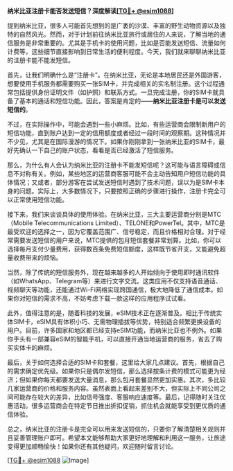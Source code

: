 **纳米比亚注册卡能否发送短信？深度解读[[TG💪+ @esim1088](https://t.me/s/esim1088)]**

提到纳米比亚，很多人可能首先想到的是广袤的沙漠、丰富的野生动物资源以及独特的自然风光。然而，对于计划前往纳米比亚旅行或居住的人来说，了解当地的通信服务是非常重要的。尤其是手机卡的使用问题，比如是否能发送短信、流量如何计费等，这些细节直接影响到日常生活的便利程度。今天，我们就来聊聊纳米比亚的注册卡能不能发短信。

首先，让我们明确什么是“注册卡”。在纳米比亚，无论是本地居民还是外国游客，想要使用手机服务都需要购买一张SIM卡，并完成相关的实名制注册。这个过程通常包括提供身份证明文件（如护照）和联系方式。一旦完成注册，你的SIM卡就具备了基本的通话和短信功能。因此，答案是肯定的——**纳米比亚注册卡是可以发送短信的**。

不过，在实际操作中，可能会遇到一些小麻烦。比如，有些运营商会限制新用户的短信功能，直到账户达到一定的信用额度或者经过一段时间的观察期。这种情况并不少见，尤其是在国际漫游的情况下。如果你刚刚拿到一张纳米比亚的SIM卡，最好先确认一下自己的账户状态，看看是否已经激活了短信服务。

那么，为什么有人会认为纳米比亚的注册卡不能发短信呢？这可能与语言障碍或信息不对称有关。例如，某些地区的运营商客服可能不会主动告知用户短信功能的具体情况；又或者，部分游客在尝试发送短信时遇到了技术问题，误以为是SIM卡本身的问题。实际上，大多数情况下，只要按照正确的步骤进行操作，注册卡完全可以正常使用短信功能。

接下来，我们来谈谈具体的使用体验。在纳米比亚，三大主要运营商分别是MTC（Mobile Telecommunications Limited）、TELONE和PowerTel。其中，MTC是最受欢迎的选择之一，因为它覆盖范围广、信号稳定，而且价格相对合理。对于经常需要发送短信的用户来说，MTC提供的包月短信套餐非常划算。比如，你可以选择每月支付少量费用，获得数百条免费短信额度，这样既节省开支，又能避免超量收费带来的烦恼。

当然，除了传统的短信服务外，现在越来越多的人开始倾向于使用即时通讯软件（如WhatsApp、Telegram等）来进行文字交流。这类应用不仅支持语音通话、视频聊天等功能，还能通过Wi-Fi网络实现跨国通信，极大地降低了通信成本。如果你对短信的需求不高，不妨考虑下载一款这样的应用程序试试看。

此外，值得注意的是，随着科技的发展，eSIM技术正在逐渐普及。相比于传统实体SIM卡，eSIM具有体积小巧、无需物理插拔等优势，特别适合频繁更换设备的用户。目前，许多国家和地区都已经支持eSIM功能，而纳米比亚也不例外。如果你手头有一部兼容eSIM的智能手机，可以直接开通当地运营商的服务，省去了购买实体卡的麻烦。

最后，关于如何选择合适的SIM卡和套餐，这里给大家几点建议。首先，根据自己的需求确定优先级。如果你只是偶尔发短信，那么选择按条计费的模式可能更为经济；但如果你每天都要发送大量消息，那么包月套餐显然更加实惠。其次，多比较几家运营商的价格和服务内容。虽然表面上看起来差别不大，但实际上不同公司之间可能存在较大的差异，比如信号强度、客服响应速度等。最后，记得随时关注优惠活动。很多运营商会在特定节日推出折扣促销，抓住机会就能享受到更优质的通信体验。

总之，纳米比亚的注册卡是完全可以用来发送短信的，只要你了解清楚相关规则并且妥善管理账户即可。希望本文能够帮助大家更好地理解和利用这一服务，让旅途变得更加顺畅愉快！如果你还有其他疑问，欢迎随时留言讨论。

[[TG💪+ @esim1088](https://t.me/s/esim1088) ![Image](https://i.postimg.cc/4NQfJmqS/Snipaste-2025-05-13-00-14-12.png)]